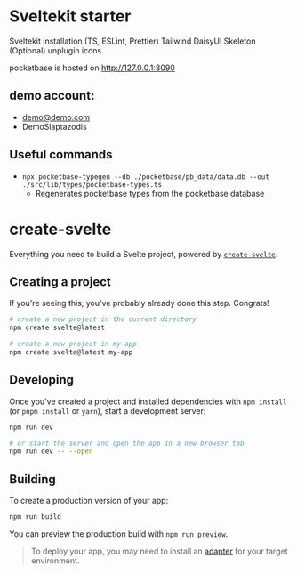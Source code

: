 # Sveltekit starter
Sveltekit installation (TS, ESLint, Prettier)
Tailwind
DaisyUI
Skeleton (Optional)
unplugin icons

pocketbase is hosted on http://127.0.0.1:8090
## demo account:
- demo@demo.com
- DemoSlaptazodis

## Useful commands
- `npx pocketbase-typegen --db ./pocketbase/pb_data/data.db --out ./src/lib/types/pocketbase-types.ts`
    - Regenerates pocketbase types from the pocketbase database

# create-svelte

Everything you need to build a Svelte project, powered by [`create-svelte`](https://github.com/sveltejs/kit/tree/main/packages/create-svelte).

## Creating a project

If you're seeing this, you've probably already done this step. Congrats!

```bash
# create a new project in the current directory
npm create svelte@latest

# create a new project in my-app
npm create svelte@latest my-app
```

## Developing

Once you've created a project and installed dependencies with `npm install` (or `pnpm install` or `yarn`), start a development server:

```bash
npm run dev

# or start the server and open the app in a new browser tab
npm run dev -- --open
```

## Building

To create a production version of your app:

```bash
npm run build
```

You can preview the production build with `npm run preview`.

> To deploy your app, you may need to install an [adapter](https://kit.svelte.dev/docs/adapters) for your target environment.
